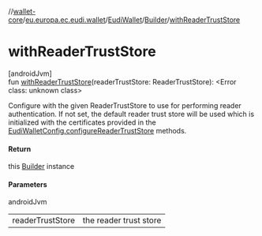 //[wallet-core](../../../../index.md)/[eu.europa.ec.eudi.wallet](../../index.md)/[EudiWallet](../index.md)/[Builder](index.md)/[withReaderTrustStore](with-reader-trust-store.md)

# withReaderTrustStore

[androidJvm]\
fun [withReaderTrustStore](with-reader-trust-store.md)(readerTrustStore: ReaderTrustStore): &lt;Error class: unknown class&gt;

Configure with the given ReaderTrustStore to use for performing reader authentication. If not set, the default reader trust store will be used which is initialized with the certificates provided in the [EudiWalletConfig.configureReaderTrustStore](../../-eudi-wallet-config/configure-reader-trust-store.md) methods.

#### Return

this [Builder](index.md) instance

#### Parameters

androidJvm

| | |
|---|---|
| readerTrustStore | the reader trust store |
